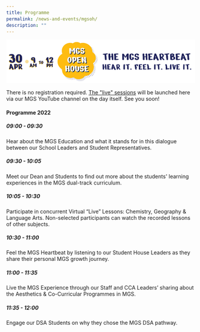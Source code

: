 ```yaml
---
title: Programme
permalink: /news-and-events/mgsoh/
description: ""
---
```

![](/images/Secondary/oh-dtv.png)

There is no registration required. [The "live" sessions](https://www.youtube.com/watch?v=t_FOOJbh-2U) will be launched here via our MGS YouTube channel on the day itself. See you soon!


#### Programme 2022

##### 09:00 - 09:30
Hear about the MGS Education and what it stands for in this dialogue between our School Leaders and Student Representatives.

##### 09:30 - 10:05
Meet our Dean and Students to find out more about the students' learning experiences in the MGS dual-track curriculum.

##### 10:05 - 10:30
Participate in concurrent Virtual “Live” Lessons: Chemistry, Geography & Language Arts. Non-selected participants can watch the recorded lessons of other subjects.

##### 10:30 - 11:00
Feel the MGS Heartbeat by listening to our Student House Leaders as they share their personal MGS growth journey.

##### 11:00 - 11:35
Live the MGS Experience through our Staff and CCA Leaders’ sharing about the Aesthetics & Co-Curricular Programmes in MGS.

##### 11:35 - 12:00
Engage our DSA Students on why they chose the MGS DSA pathway.